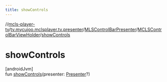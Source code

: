 ```yaml
---
title: showControls
---
```

//[mcls-player-tv](../../../../index.html)/[tv.mycujoo.mclsplayer.tv.presenter](../../index.html)/[MLSControlBarPresenter](../index.html)/[MCLSControlBarViewHolder](index.html)/[showControls](show-controls.html)



# showControls



[androidJvm]\
fun [showControls](show-controls.html)(presenter: [Presenter](https://developer.android.com/reference/kotlin/androidx/leanback/widget/Presenter.html)?)




